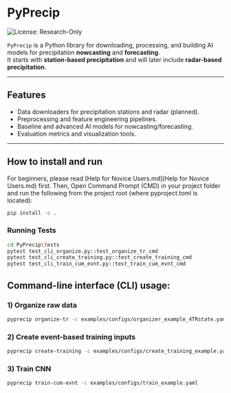 # PyPrecip

![License: Research-Only](https://img.shields.io/badge/license-Research--Only-orange)

`PyPrecip` is a Python library for downloading, processing, and building AI models for precipitation **nowcasting** and **forecasting**.  
It starts with **station-based precipitation** and will later include **radar-based precipitation**.

---

## Features 

- Data downloaders for precipitation stations and radar (planned). 
- Preprocessing and feature engineering pipelines.
- Baseline and advanced AI models for nowcasting/forecasting.
- Evaluation metrics and visualization tools.

---

## How to install and run
For beginners, please read [Help for Novice Users.md](Help for Novice Users.md) first. Then, Open Command Prompt (CMD) in your project folder and run the following from the project root (where pyproject.toml is located):
```bash 
pip install -e .
```

### Running Tests 
```bash 
cd PyPrecip\tests
pytest test_cli_organize.py::test_organize_tr_cmd
pytest test_cli_create_training.py::test_create_training_cmd
pytest test_cli_train_cum_evnt.py::test_train_cum_evnt_cmd
```

## Command-line interface (CLI) usage: 

### 1) Organize raw data  
```bash 
pyprecip organize-tr -c examples/configs/organizer_example_4TRstate.yaml 
``` 

### 2) Create event-based training inputs  
```bash 
pyprecip create-training -c examples/configs/create_training_example.yaml  
```

### 3) Train CNN  
```bash 
pyprecip train-cum-evnt -c examples/configs/train_example.yaml  
```



